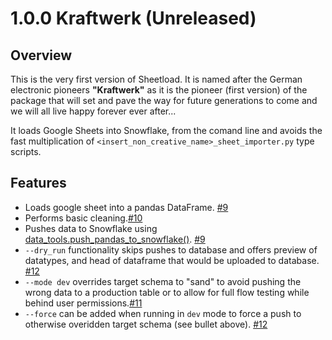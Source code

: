# 1.0.0 Kraftwerk (Unreleased)
## Overview
This is the very first version of Sheetload. It is named after the German electronic pioneers **"Kraftwerk"** as it is the pioneer (first version) of the package that will set and pave the way for future generations to come and we will all live happy forever ever after...

It loads Google Sheets into Snowflake, from the comand line and avoids the fast multiplication of `<insert_non_creative_name>_sheet_importer.py` type scripts.

## Features
- Loads google sheet into a pandas DataFrame. [#9](https://github.com/bastienboutonnet/sheetload/pull/9)
- Performs basic cleaning.[#10](https://github.com/bastienboutonnet/sheetload/pull/10)
- Pushes data to Snowflake using [data_tools.push_pandas_to_snowflake()](https://github.com/tripactions/data_tooling/blob/master/data_tools/db/pandas.py#L230). [#9](https://github.com/bastienboutonnet/sheetload/pull/9)
- `--dry_run` functionality skips pushes to database and offers preview of datatypes, and head of dataframe that would be uploaded to database. [#12](https://github.com/bastienboutonnet/sheetload/pull/12)
- `--mode dev` overrides target schema to "sand" to avoid pushing the wrong data to a production table or to allow for full flow testing while behind user permissions.[#11](https://github.com/bastienboutonnet/sheetload/pull/12)
- `--force` can be added when running in `dev` mode to force a push to otherwise overidden target schema (see bullet above). [#12](https://github.com/bastienboutonnet/sheetload/pull/12)
